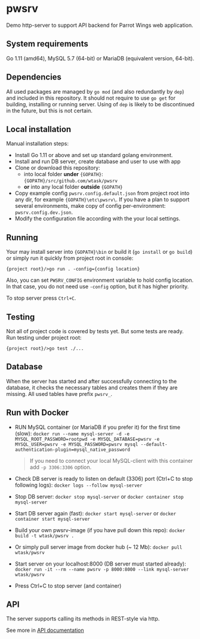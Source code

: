 # pwsrv

Demo http-server to support API backend for Parrot Wings web application.

## System requirements

Go 1.11 (amd64), MySQL 5.7 (64-bit) or MariaDB (equivalent version, 64-bit).

## Dependencies

All used packages are managed by `go mod` (and also redundantly by `dep`) and included in this repository. It should not require to use `go get` for building, installing or running server. Using of `dep` is likely to be discontinued in the future, but this is not certain.

## Local installation

Manual installation steps:

* Install Go 1.11 or above and set up standard golang environment.
* Install and run DB server, create database and user to use with app
* Clone or download this repository:
	- into local folder __under__ `{GOPATH}`: `{GOPATH}/src/github.com/wtask/pwsrv`
	- __or__ into any local folder __outside__ `{GOPATH}`
* Copy example config `pwsrv.config.default.json` from project root into any dir, for example `{GOPATH}\etc\pwsrv\`. If you have a plan to support several environments, make copy of config per-environment: `pwsrv.config.dev.json`.
* Modify the configuration file according with the your local settings.

## Running

Your may install server into `{GOPATH}\bin` or build it (`go install` or `go build`) or simply run it quickly from project root in console:

```
{project root}/>go run . -config={config location}
```

Also, you can set `PWSRV_CONFIG` environment variable to hold config location. In that case, you do not need use `-config` option, but it has higher priority.

To stop server press `Ctrl+C`.

## Testing

Not all of project code is covered by tests yet. But some tests are ready. Run testing under project root:

```
{project root}/>go test ./...
```

## Database

When the server has started and after successfully connecting to the database, it checks the necessary tables and creates them if they are missing. All used tables have prefix `pwsrv_`.

## Run with Docker

* RUN MySQL container (or MariaDB if you prefer it) for the first time (slow):
	`docker run --name mysql-server -d -e MYSQL_ROOT_PASSWORD=rootpwd -e MYSQL_DATABASE=pwsrv -e MYSQL_USER=pwsrv -e MYSQL_PASSWORD=pwsrv mysql --default-authentication-plugin=mysql_native_password`

	> If you need to connect your local MySQL-client with this container add `-p 3306:3306` option.
	
* Check DB server is ready to listen on default (3306) port (Ctrl+C to stop following logs):
	`docker logs --follow mysql-server`
* Stop DB server:
	`docker stop mysql-server` or `docker container stop mysql-server`
* Start DB server again (fast):
	`docker start mysql-server` or `docker container start mysql-server`
* Build your own pwsrv-image (if you have pull down this repo):
	`docker build -t wtask/pwsrv .`
* Or simply pull server image from docker hub (~ 12 Mb):
	`docker pull wtask/pwsrv`
* Start server on your localhost:8000 (DB server must started already):
	`docker run -it --rm --name pwsrv -p 8000:8000 --link mysql-server wtask/pwsrv`
* Press Ctrl+C to stop server (and container)

## API

The server supports calling its methods in REST-style via http.

See more in [API documentation](https://documenter.getpostman.com/view/6496185/Rztpq7Wy)
